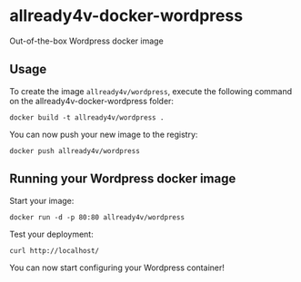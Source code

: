 allready4v-docker-wordpress
======================

Out-of-the-box Wordpress docker image


Usage
-----

To create the image `allready4v/wordpress`, execute the following command on the allready4v-docker-wordpress folder:

	docker build -t allready4v/wordpress .

You can now push your new image to the registry:

	docker push allready4v/wordpress


Running your Wordpress docker image
-----------------------------------

Start your image:

	docker run -d -p 80:80 allready4v/wordpress

Test your deployment:

	curl http://localhost/

You can now start configuring your Wordpress container!

